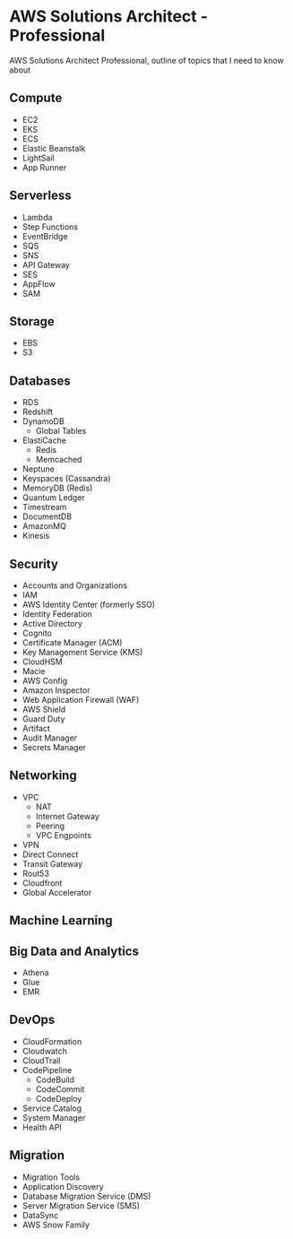 # AWS Solutions Architect - Professional
AWS Solutions Architect Professional, outline of topics that I need to know about

## Compute
- EC2
- EKS
- ECS
- Elastic Beanstalk
- LightSail
- App Runner

## Serverless
- Lambda
- Step Functions
- EventBridge
- SQS
- SNS
- API Gateway
- SES
- AppFlow
- SAM

## Storage
- EBS
- S3

## Databases
- RDS
- Redshift
- DynamoDB
  - Global Tables
- ElastiCache 
  - Redis
  - Memcached
- Neptune
- Keyspaces (Cassandra)
- MemoryDB (Redis)
- Quantum Ledger
- Timestream
- DocumentDB
- AmazonMQ
- Kinesis

## Security
- Accounts and Organizations
- IAM
- AWS Identity Center (formerly SSO)
- Identity Federation
- Active Directory
- Cognito
- Certificate Manager (ACM)
- Key Management Service (KMS)
- CloudHSM
- Macie
- AWS Config 
- Amazon Inspector
- Web Application Firewall (WAF)
- AWS Shield
- Guard Duty
- Artifact
- Audit Manager
- Secrets Manager

## Networking
- VPC
  - NAT
  - Internet Gateway
  - Peering
  - VPC Engpoints
- VPN
- Direct Connect
- Transit Gateway
- Rout53
- Cloudfront
- Global Accelerator

## Machine Learning

## Big Data and Analytics
- Athena
- Glue
- EMR

## DevOps
- CloudFormation
- Cloudwatch
- CloudTrail
- CodePipeline
  - CodeBuild
  - CodeCommit
  - CodeDeploy
- Service Catalog
- System Manager
- Health API

## Migration
- Migration Tools
- Application Discovery
- Database Migration Service (DMS)
- Server Migration Service (SMS)
- DataSync
- AWS Snow Family
